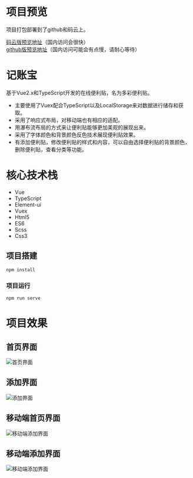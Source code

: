 # 项目预览
项目打包部署到了github和码云上。    

<a href="https://flyingwxb.gitee.io/tally_treasure.gitee.io" target="_blank">码云版预览地址</a>（国内访问会很快）  
<a href="https://deardreamweb.github.io/tally_treasure.github.io/" target="_blank">github版预览地址</a>（国内访问可能会有点慢，请耐心等待） 


# 记账宝
基于Vue2.x和TypeScript开发的在线便利贴，名为多彩便利贴。  
- 主要使用了Vuex配合TypeScript以及LocalStorage来对数据进行储存和获取。
- 采用了响应式布局，对移动端也有相应的适配。
- 用瀑布流布局的方式来让便利贴能够更加美观的展现出来。 
- 采用了字体颜色和背景颜色反色技术展现便利贴效果。
- 有添加便利贴，修改便利贴的样式和内容，可以自由选择便利贴的背景颜色，删除便利贴，查看分类等功能。
  
# 核心技术栈
- Vue
- TypeScript
- Element-ui
- Vuex
- Html5
- ES6
- Scss
- Css3

## 项目搭建
```
npm install
```

### 项目运行
```
npm run serve
```
# 项目效果
## 首页界面
![首页界面](https://s1.ax1x.com/2020/07/27/aPexwd.png)

## 添加界面
![添加界面](https://s1.ax1x.com/2020/07/27/aPeveH.png)

## 移动端首页界面
![移动端添加界面](https://s1.ax1x.com/2020/07/27/aPeXOe.png)

## 移动端添加界面
![移动端添加界面](https://s1.ax1x.com/2020/07/27/aPeLQO.png)

